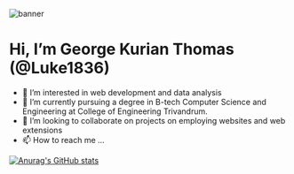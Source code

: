 ![banner](https://github.com/Luke1836/Luke1836/assets/130575793/723beb2b-c062-4509-b37e-ee39a9ba6841)
<br/>
# Hi, I’m George Kurian Thomas (@Luke1836)
- 👀 I’m interested in web development and data analysis
- 🌱 I’m currently pursuing a degree in B-tech Computer Science and Engineering at College of Engineering Trivandrum.
- 💞️ I’m looking to collaborate on projects on employing websites and web extensions 
- 📫 How to reach me ...

[![Anurag's GitHub stats](https://github-readme-stats.vercel.app/api?username=Luke1836)](https://github.com/anuraghazra/github-readme-stats)
